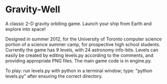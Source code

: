 Gravity-Well
============

A classic 2-D gravity orbiting game. Launch your ship from Earth and explore into space!

Designed in summer 2012, for the University of Toronto computer science portion of a science summer camp, for prospective high school students. Currently the game has 9 levels, with 24 astronomy info-bits. Levels can easily be created by editing levels.py according to the comments, and providing appropriate PNG files. The main game code is in engine.py.

To play: run levels.py with python in a terminal window; type: "python levels.py" after ensuring the correct directory.